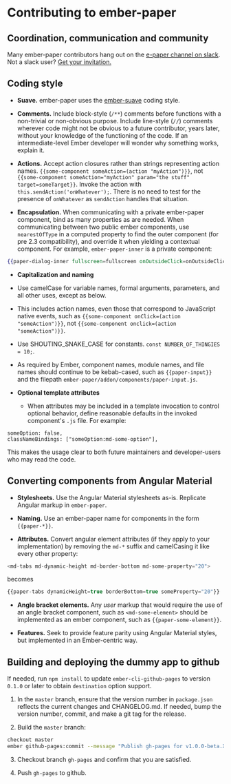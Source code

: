 # Contributing to ember-paper

## Coordination, communication and community

Many ember-paper contributors hang out on the [e-paper channel on slack](https://embercommunity.slack.com/messages/e-paper/). Not a slack user? [Get your invitation.](https://ember-community-slackin.herokuapp.com/)

## Coding style

* **Suave.** ember-paper uses the [ember-suave](https://github.com/DockYard/ember-suave) coding style.

* **Comments.** Include block-style (`/**`) comments before  functions with a non-trivial or non-obvious purpose. Include line-style (`//`) comments wherever code might not be obvious to a future contributor, years later, without your knowledge of the functioning of the code. If an intermediate-level Ember developer will wonder why something works, explain it.

* **Actions.** Accept action closures rather than strings representing action names.
`{{some-component someAction=(action "myAction")}}`, not `{{some-component someAction="myAction" param="the stuff" target=someTarget}}`. Invoke the action with `this.sendAction('onWhatever');`. There is no need to test for the presence of `onWhatever` as `sendAction` handles that situation.

* **Encapsulation.** When communicating with a private ember-paper component, bind as many properties as are needed.
When communicating between two public ember components, use `nearestOfType` in a computed property to find the outer component (for pre 2.3 compatibility), and override it when yielding a contextual component.
For example, `ember-paper-inner` is a private component:
```hbs
{{paper-dialog-inner fullscreen=fullscreen onOutsideClick=onOutsideClick}}
```

* **Capitalization and naming**

 * Use camelCase for variable names, formal arguments, parameters, and all other uses, except as below.

 * This includes action names, even those that correspond to JavaScript native events, such as
`{{some-component onClick=(action "someAction")}}`, not `{{some-component onclick=(action "someAction")}}`.

 * Use SHOUTING_SNAKE_CASE for constants. `const NUMBER_OF_THINGIES = 10;`.

 * As required by Ember, component names, module names, and file names should continue to be kebab-cased, such as
`{{paper-input}}` and the filepath `ember-paper/addon/components/paper-input.js`.

* **Optional template attributes**

  * When attributes may be included in a template invocation to control optional behavior, define reasonable defaults in the invoked component's `.js` file. For example:
```
someOption: false,
classNameBindings: ["someOption:md-some-option"],
```
This makes the usage clear to both future maintainers and developer-users who may read the code.

## Converting components from Angular Material

* **Stylesheets.** Use the Angular Material stylesheets as-is. Replicate Angular markup in `ember-paper`.

* **Naming.** Use an ember-paper name for components in the form `{{paper-*}}`.

* **Attributes.** Convert angular element attributes (if they apply to your implementation) by removing the `md-*` suffix and camelCasing it like every other property:
```javascript
<md-tabs md-dynamic-height md-border-bottom md-some-property="20">
```
becomes
```javascript
{{paper-tabs dynamicHeight=true borderBottom=true someProperty="20"}}
```
* **Angle bracket elements.** Any *user* markup that would require the use of an angle bracket component, such as
`<md-some-element>` should be implemented as an ember component, such as `{{paper-some-element}}`.

* **Features.** Seek to provide feature parity using Angular Material styles, but implemented in an Ember-centric way.

## Building and deploying the dummy app to github

If needed, run `npm install` to update `ember-cli-github-pages` to version `0.1.0` or later to obtain `destination` option support.

1. In the `master` branch, ensure that the version number in `package.json` reflects the current changes and CHANGELOG.md. If needed, bump the version number, commit, and make a git tag for the release.

2. Build the `master` branch:
```bash
checkout master
ember github-pages:commit --message "Publish gh-pages for v1.0.0-beta.X"
```

3. Checkout branch `gh-pages` and confirm that you are satisfied.

4. Push `gh-pages` to github.
